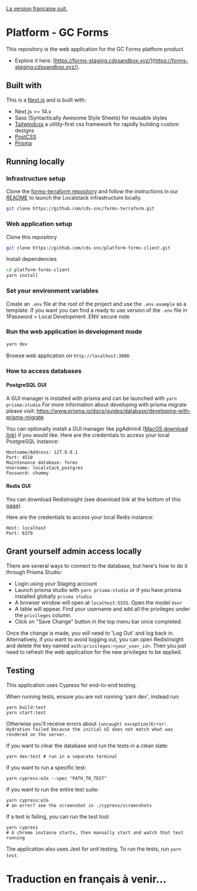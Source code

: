 [La version française suit.](#---------------------------------------------------------------------)

# Platform - GC Forms

This repository is the web application for the GC Forms platform product.

- Explore it here: [https://forms-staging.cdssandbox.xyz/](https://forms-staging.cdssandbox.xyz/).

## Built with

This is a [Next.js](https://nextjs.org/) and is built with:

- Next.js >= 14.x
- Sass (Syntactically Awesome Style Sheets) for reusable styles
- [Tailwindcss](https://tailwindcss.com/) a utility-first css framework for rapidly building custom designs
- [PostCSS](https://postcss.org/)
- [Prisma](https://www.prisma.io/)

## Running locally

### Infrastructure setup

Clone the [forms-terraform repository](https://github.com/cds-snc/forms-terraform) and follow the instructions in our [README](https://github.com/cds-snc/forms-terraform/blob/develop/README.md) to launch the Localstack infrastructure locally.

```sh
git clone https://github.com/cds-snc/forms-terraform.git
```

### Web application setup

Clone this repository

```sh
git clone https://github.com/cds-snc/platform-forms-client.git
```

Install dependencies

```sh
cd platform-forms-client
yarn install
```

### Set your environment variables

Create an `.env` file at the root of the project and use the `.env.example` as a template. If you want you can find a ready to use version of the `.env` file in 1Password > Local Development .ENV secure note

### Run the web application in development mode

```sh
yarn dev
```

Browse web application on `http://localhost:3000`.

### How to access databases

#### PostgreSQL GUI

A GUI manager is installed with prisma and can be launched with `yarn prisma:studio`
For more information about developing with prisma migrate please visit: https://www.prisma.io/docs/guides/database/developing-with-prisma-migrate

You can optionally install a GUI manager like pgAdmin4 ([MacOS download link](https://www.postgresql.org/ftp/pgadmin/pgadmin4/v8.4/macos/)) if you would like.
Here are the credentials to access your local PostgreSQL instance:

```
Hostname/Address: 127.0.0.1
Port: 4510
Maintenance database: forms
Username: localstack_postgres
Password: chummy
```

#### Redis GUI

You can download RedisInsight (see download link at the bottom of this [page](https://redis.com/redis-enterprise/redis-insight/)).

Here are the credentials to access your local Redis instance:

```
Host: localhost
Port: 6379
```

## Grant yourself admin access locally

There are several ways to connect to the database, but here's how to do it through Prisma Studio:

- Login using your Staging account
- Launch prisma studio with `yarn prisma:studio` or if you have prisma installed globally `prisma studio`
- A browser window will open at `localhost:5555`. Open the model `User`
- A table will appear. Find your username and add all the privileges under the `privileges` column.
- Click on "Save Change" button in the top menu bar once completed.

Once the change is made, you will need to 'Log Out' and log back in. Alternatively, if you want to avoid logging out, you can open RedisInsight and delete the key named `auth:privileges:<your_user_id>`. Then you just need to refresh the web application for the new privileges to be applied.

## Testing

This application uses Cypress for end-to-end testing.

When running tests, ensure you are not running 'yarn dev', instead run:

```
yarn build:test
yarn start:test
```

Otherwise you'll receive errors about `(uncaught exception)Error: Hydration failed because the initial UI does not match what was rendered on the server.`

If you want to clear the database and run the tests in a clean slate:

```
yarn dev:test # run in a separate terminal
```

If you want to run a specific test:

```
yarn cypress:e2e --spec "PATH_TO_TEST"
```

If you want to run the entire test suite:

```
yarn cypress:e2e
# an error? see the screenshot in ./cypress/screenshots
```

If a test is failing, you can run the test tool:

```
yarn cypress
# A chrome instance starts, then manually start and watch that test running
```

The application also uses Jest for unit testing. To run the tests, run `yarn test`.

# Traduction en français à venir...
